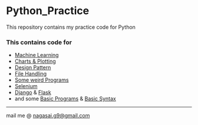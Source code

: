 # Python_Practice
This repository contains my practice code for Python

### This contains code for
* [Machine Learning](tree/master/Machine%20Learning)
* [Charts & Plotting](https://github.com/nagasaimanoj/Python_Practice/tree/master/Basics/Charts)
* [Design Pattern](https://github.com/nagasaimanoj/Python_Practice/tree/master/Basics/Design_Patterns)
* [File Handling](https://github.com/nagasaimanoj/Python_Practice/tree/master/Basics/Files)
* [Some weird Programs](https://github.com/nagasaimanoj/Python_Practice/tree/master/Fun_Ones)
* [Selenium](https://github.com/nagasaimanoj/Python_Practice/tree/master/Selenium)
* [Django](https://github.com/nagasaimanoj/Python_Practice/tree/master/Web%20Dev/Django) & [Flask](https://github.com/nagasaimanoj/Python_Practice/tree/master/Web%20Dev/Flask)
* and some [Basic Programs](https://github.com/nagasaimanoj/Python_Practice/tree/master/Basics/Basic_Programs) & [Basic Syntax](https://github.com/nagasaimanoj/Python_Practice/tree/master/Basics/Basic_Syntax)


---
mail me @ nagasai.g9@gmail.com
